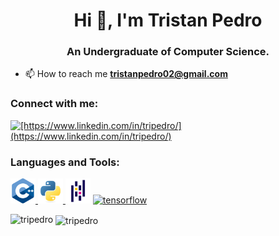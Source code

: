 <h1 align="center">Hi 👋, I'm Tristan Pedro</h1>
<h3 align="center">An Undergraduate of Computer Science.</h3>

- 📫 How to reach me **tristanpedro02@gmail.com**

<h3 align="left">Connect with me:</h3>
<p align="left">
<a href="https://www.linkedin.com/in/tripedro/" target="blank"><img align="center" src="https://raw.githubusercontent.com/rahuldkjain/github-profile-readme-generator/master/src/images/icons/Social/linked-in-alt.svg" alt="[https://www.linkedin.com/in/tripedro/](https://www.linkedin.com/in/tripedro/)" height="30" width="40" /></a>
</p>

<h3 align="left">Languages and Tools:</h3>
<p align="left"> <a href="https://www.w3schools.com/cpp/" target="_blank" rel="noreferrer"> 
<img src="https://raw.githubusercontent.com/devicons/devicon/master/icons/cplusplus/cplusplus-original.svg" alt="cplusplus" width="40" height="40"/> </a> <a href="https://pandas.pydata.org/" target="_blank" rel="noreferrer"> 
<img src="https://raw.githubusercontent.com/devicons/devicon/master/icons/python/python-original.svg" alt="python" width="40" height="40"/> </a>
<img src="https://raw.githubusercontent.com/devicons/devicon/2ae2a900d2f041da66e950e4d48052658d850630/icons/pandas/pandas-original.svg" alt="pandas" width="40" height="40"/> </a> <a href="https://www.python.org" target="_blank" rel="noreferrer"> <a href="https://www.tensorflow.org" target="_blank" rel="noreferrer"> 
<img src="https://www.vectorlogo.zone/logos/tensorflow/tensorflow-icon.svg" alt="tensorflow" width="40" height="40"/> </a> </p>

<p><img align="left" src="https://github-readme-stats.vercel.app/api/top-langs?username=tripedro&show_icons=true&locale=en&layout=compact&theme=nord" alt="tripedro" /></p>

<p>&nbsp;<img align="center" src="https://github-readme-stats.vercel.app/api?username=tripedro&show_icons=true&locale=en&theme=nord" alt="tripedro" /></p>

<!--- 📄 Know about my experiences [Resume](LINK)>
